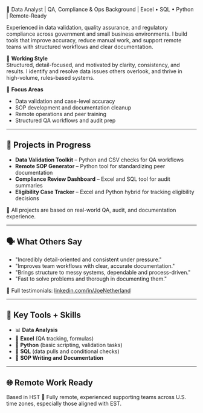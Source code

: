 🧠 Data Analyst | QA, Compliance & Ops Background | Excel • SQL • Python | Remote-Ready

Experienced in data validation, quality assurance, and regulatory compliance across government and small business environments. I build tools that improve accuracy, reduce manual work, and support remote teams with structured workflows and clear documentation.

🧩 **Working Style**  
Structured, detail-focused, and motivated by clarity, consistency, and results. I identify and resolve data issues others overlook, and thrive in high-volume, rules-based systems.

🎯 **Focus Areas**  
- Data validation and case-level accuracy  
- SOP development and documentation cleanup  
- Remote operations and peer training  
- Structured QA workflows and audit prep

---

## 🚧 Projects in Progress

- **Data Validation Toolkit** – Python and CSV checks for QA workflows  
- **Remote SOP Generator** – Python tool for standardizing peer documentation  
- **Compliance Review Dashboard** – Excel and SQL tool for audit summaries  
- **Eligibility Case Tracker** – Excel and Python hybrid for tracking eligibility decisions  

🔧 All projects are based on real-world QA, audit, and documentation experience.

---

## 🗣️ What Others Say

- "Incredibly detail-oriented and consistent under pressure."  
- "Improves team workflows with clear, accurate documentation."  
- "Brings structure to messy systems, dependable and process-driven."  
- "Fast to solve problems and thorough in documenting them."

🔗 Full testimonials: [linkedin.com/in/JoeNetherland](https://linkedin.com/in/JoeNetherland)

---

## 🧰 Key Tools + Skills

- 📊 **Data Analysis**  
- 📗 **Excel** (QA tracking, formulas)  
- 🐍 **Python** (basic scripting, validation tasks)  
- 🧮 **SQL** (data pulls and conditional checks)  
- 📝 **SOP Writing and Documentation**

---

## 🌐 Remote Work Ready

Based in HST 🤙 Fully remote, experienced supporting teams across U.S. time zones, especially those aligned with EST.
